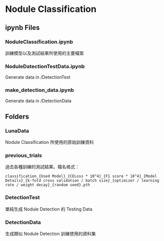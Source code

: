 # Nodule Classification

## ipynb Files
### NoduleClassification.ipynb
訓練模型以及測試結果所使用的主要檔案

### NoduleDatectionTestData.ipynb
Generate data in /DetectionTest

### make_detection_data.ipynb
Generate data in /DetectionData

## Folders
### LunaData
Nodule Classification 所使用的原始訓練資料

### previous_trials
過去各種訓練的測試結果。檔名格式：

`classification_{Used Model}_{CELoss * 10^4}_{F1 score * 10^4}_{Model Details}_{k-fold cross validation / batch size}_{optimizer / learning rate / weight decay}_{random seed}.pth`

### DetectionTest
單純生成 Nodule Detection 的 Testing Data

### DetectionData
生成類似 Nodule Detection 訓練使用的資料集
